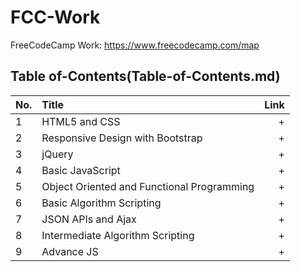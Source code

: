 # FCC-Work
FreeCodeCamp Work: https://www.freecodecamp.com/map

## Table of-Contents(Table-of-Contents.md)

No. | Title | Link
| ------------- |:-------------| -----:|
1 | HTML5 and CSS | + 
2 | Responsive Design with Bootstrap | + 
3 | jQuery | + 
4 | Basic JavaScript | +
5 | Object Oriented and Functional Programming | + 
6 | Basic Algorithm Scripting | + 
7 | JSON APIs and Ajax | +
8 | Intermediate Algorithm Scripting | + 
9 | Advance JS | +